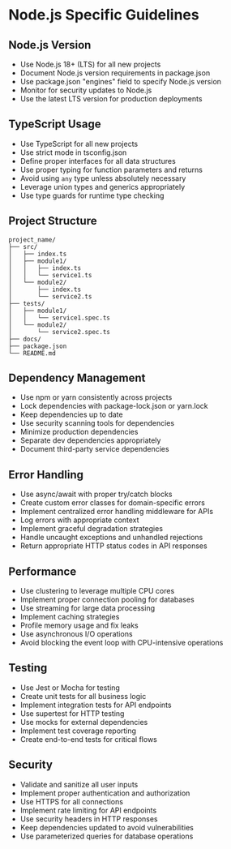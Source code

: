 # Node.js Specific Guidelines

## Node.js Version
- Use Node.js 18+ (LTS) for all new projects
- Document Node.js version requirements in package.json
- Use package.json "engines" field to specify Node.js version
- Monitor for security updates to Node.js
- Use the latest LTS version for production deployments

## TypeScript Usage
- Use TypeScript for all new projects
- Use strict mode in tsconfig.json
- Define proper interfaces for all data structures
- Use proper typing for function parameters and returns
- Avoid using `any` type unless absolutely necessary
- Leverage union types and generics appropriately
- Use type guards for runtime type checking

## Project Structure
```
project_name/
├── src/
│   ├── index.ts
│   ├── module1/
│   │   ├── index.ts
│   │   └── service1.ts
│   └── module2/
│       ├── index.ts
│       └── service2.ts
├── tests/
│   ├── module1/
│   │   └── service1.spec.ts
│   └── module2/
│       └── service2.spec.ts
├── docs/
├── package.json
└── README.md
```

## Dependency Management
- Use npm or yarn consistently across projects
- Lock dependencies with package-lock.json or yarn.lock
- Keep dependencies up to date
- Use security scanning tools for dependencies
- Minimize production dependencies
- Separate dev dependencies appropriately
- Document third-party service dependencies

## Error Handling
- Use async/await with proper try/catch blocks
- Create custom error classes for domain-specific errors
- Implement centralized error handling middleware for APIs
- Log errors with appropriate context
- Implement graceful degradation strategies
- Handle uncaught exceptions and unhandled rejections
- Return appropriate HTTP status codes in API responses

## Performance
- Use clustering to leverage multiple CPU cores
- Implement proper connection pooling for databases
- Use streaming for large data processing
- Implement caching strategies
- Profile memory usage and fix leaks
- Use asynchronous I/O operations
- Avoid blocking the event loop with CPU-intensive operations

## Testing
- Use Jest or Mocha for testing
- Create unit tests for all business logic
- Implement integration tests for API endpoints
- Use supertest for HTTP testing
- Use mocks for external dependencies
- Implement test coverage reporting
- Create end-to-end tests for critical flows

## Security
- Validate and sanitize all user inputs
- Implement proper authentication and authorization
- Use HTTPS for all connections
- Implement rate limiting for API endpoints
- Use security headers in HTTP responses
- Keep dependencies updated to avoid vulnerabilities
- Use parameterized queries for database operations 